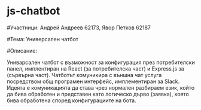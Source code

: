 # js-chatbot

#Участници: Андрей Андреев 62173, Явор Петков 62187

#Тема: Универсален чатбот

#Описание: 

Униварсален чатбот с възможност за конфигурация през потребителски панел, имплентиран на React (за потребителска част) и Express.js за (сървърна част). Чатботът комуникира с външна чат услуга посредством общ програмен интерфейс, имплементиран за Slack. Идеята е комуникацията да става чрез нормален разбираем език, който да бива обработен и представен като логическо дърво (заявка), която бива обработена според конфигурациите на бота.
